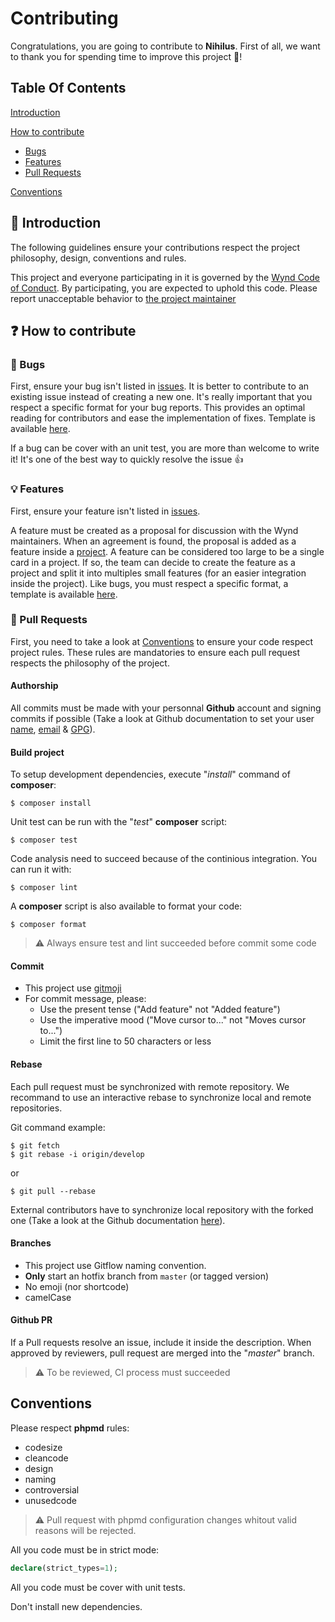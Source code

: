 # Contributing

Congratulations, you are going to contribute to **Nihilus**.
First of all, we want to thank you for spending time to improve this project 🙏!

## Table Of Contents

[Introduction](#introduction)

[How to contribute](#how-to-contribute)

* [Bugs](#bugs)
* [Features](#features)
* [Pull Requests](#pull-requests)

[Conventions](#conventions)

## <a id="introduction"></a>🏁 Introduction

The following guidelines ensure your contributions respect the project philosophy, design, conventions and rules.

This project and everyone participating in it is governed by the [Wynd Code of Conduct](/CODE_OF_CONDUCT.md). By participating, you are
expected to uphold this code. Please report unacceptable behavior to [the project maintainer](mailto:spontoreau@wynd.eu)

## <a id="how-to-contribute"></a>❓ How to contribute

### <a id="bugs"></a>🐛 Bugs

First, ensure your bug isn't listed in [issues](https://github.com/Wynd-Lab/Nihilus/issues). It is better to contribute to an existing issue instead of creating a new one. It's really important that you respect a specific format for your bug reports. This provides an optimal reading for contributors and ease the implementation of fixes. Template is available [here](/.github/ISSUE_TEMPLATE/bug_report.md).

If a bug can be cover with an unit test, you are more than welcome to write it! It's one of the best way to quickly resolve the issue 👍

### <a id="features"></a>💡 Features

First, ensure your feature isn't listed in [issues](https://github.com/Wynd-Lab/Nihilus/issues).

A feature must be created as a proposal for discussion with the Wynd maintainers. When an agreement is found, the proposal is added as a feature inside a [project](https://github.com/Wynd-Lab/Nihilus/projects). A feature can be considered too large to be a single card in a project. If so, the team can decide to create the feature as a project and split it into multiples small features (for an easier integration inside the project). Like bugs, you must respect a specific format, a template is available [here](/.github/ISSUE_TEMPLATE/feature_request.md).


### <a id="pull-requests"></a>🎁 Pull Requests

First, you need to take a look at [Conventions](#conventions) to ensure your code respect project rules. These rules are mandatories to ensure each pull request respects the philosophy of the project.

#### Authorship

All commits must be made with your personnal **Github** account and signing commits if possible (Take a look at Github documentation to set your user [name](https://help.github.com/articles/setting-your-username-in-git/), [email](https://help.github.com/articles/setting-your-email-in-git/) & [GPG](https://help.github.com/articles/signing-commits-using-gpg/)).

#### Build project

To setup development dependencies, execute "_install_" command of **composer**:

```
$ composer install
```

Unit test can be run with the "_test_" **composer** script:

```
$ composer test
```

Code analysis need to succeed because of the continious integration. You can run it with:

```
$ composer lint
```

A **composer** script is also available to format your code:

```
$ composer format
```

> ⚠️ Always ensure test and lint succeeded before commit some code


#### Commit

- This project use [gitmoji](https://github.com/carloscuesta/gitmoji)
- For commit message, please:
    - Use the present tense ("Add feature" not "Added feature")
    - Use the imperative mood ("Move cursor to..." not "Moves cursor to...")
    - Limit the first line to 50 characters or less

#### Rebase

Each pull request must be synchronized with remote repository. We recommand to use an interactive rebase to synchronize local and remote repositories.

Git command example:

```
$ git fetch
$ git rebase -i origin/develop
```

or

```
$ git pull --rebase
```

External contributors have to synchronize local repository with the forked one (Take a look at the Github documentation [here](https://help.github.com/articles/syncing-a-fork/)).

#### Branches

- This project use Gitflow naming convention.
- **Only** start an hotfix branch from `master` (or tagged version)
- No emoji (nor shortcode)
- camelCase

#### Github PR

If a Pull requests resolve an issue, include it inside the description. When approved by reviewers, pull request are merged into the "_master_" branch.

> ⚠️ To be reviewed, CI process must succeeded

## <a id="conventions"></a>Conventions

Please respect **phpmd** rules:
- codesize
- cleancode
- design
- naming
- controversial
- unusedcode

> ⚠️ Pull request with phpmd configuration changes whitout valid reasons will be rejected.

All you code must be in strict mode:
```php
declare(strict_types=1);
```

All you code must be cover with unit tests.

Don't install new dependencies.